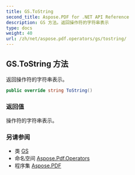 ```yaml
---
title: GS.ToString
second_title: Aspose.PDF for .NET API Reference
description: GS 方法。返回操作符的字符串表示
type: docs
weight: 40
url: /zh/net/aspose.pdf.operators/gs/tostring/
---
```

## GS.ToString 方法

返回操作符的字符串表示。

```csharp
public override string ToString()
```

### 返回值

操作符的字符串表示。

### 另请参阅

* 类 [GS](../)
* 命名空间 [Aspose.Pdf.Operators](../../../aspose.pdf.operators/)
* 程序集 [Aspose.PDF](../../../)